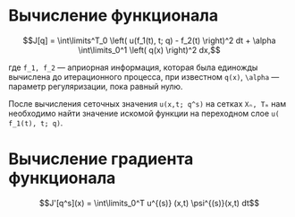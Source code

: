 # Вычисление функционала

```math
J[q] = \int\limits^T_0 \left( u(f_1(t), t; q) - f_2(t) \right)^2 dt + \alpha
\int\limits_0^1 \left( q(x) \right)^2 dx,
```
где ``f_1, f_2`` — априорная информация, которая была единожды вычислена до итерационного
процесса, при известном ``q(x)``, ``\alpha`` — параметр регуляризации, пока равный нулю.

После вычисления сеточных значения ``u(x,t; q^s)`` на сетках ``Xₙ, Tₘ`` нам необходимо
найти значение искомой функции на переходном слое ``u( f_1(t), t; q)``.

# Вычисление градиента функционала

```math
J'[q^s](x) = \int\limits_0^T u^{(s)} (x,t) \psi^{(s)}(x,t) dt
```
